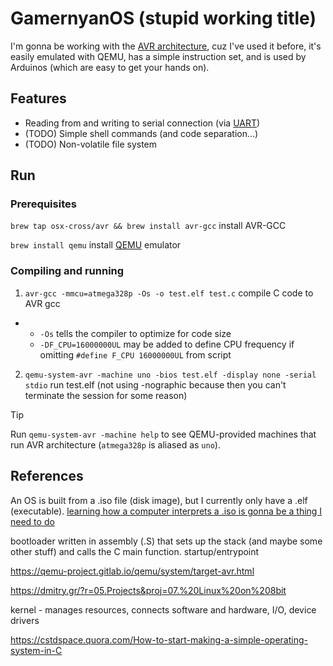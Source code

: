 # GamernyanOS (stupid working title)

I'm gonna be working with the [AVR architecture](https://en.wikipedia.org/wiki/Atmel_AVR_instruction_set), cuz I've used it before, it's easily emulated with QEMU, has a simple instruction set, and is used by Arduinos (which are easy to get your hands on).

## Features

- Reading from and writing to serial connection (via [UART](https://www.appelsiini.net/2011/simple-usart-with-avr-libc/))
- (TODO) Simple shell commands (and code separation...)
- (TODO) Non-volatile file system

## Run

### Prerequisites

`brew tap osx-cross/avr && brew install avr-gcc` install AVR-GCC

`brew install qemu` install [QEMU](https://www.qemu.org/) emulator

### Compiling and running

1. `avr-gcc -mmcu=atmega328p -Os -o test.elf test.c` compile C code to AVR gcc
- - `-Os` tells the compiler to optimize for code size
  - `-DF_CPU=16000000UL` may be added to define CPU frequency if omitting `#define F_CPU 16000000UL` from script
2. `qemu-system-avr -machine uno -bios test.elf -display none -serial stdio` run test.elf (not using -nographic because then you can't terminate the session for some reason)

> [!TIP]
> Run `qemu-system-avr -machine help` to see QEMU-provided machines that run AVR architecture (`atmega328p` is aliased as `uno`).

## References

An OS is built from a .iso file (disk image), but I currently only have a .elf (executable). [learning how a computer interprets a .iso is gonna be a thing I need to do](https://stackoverflow.com/questions/59593720/how-to-make-a-bootable-disc-iso-that-loads-a-kernel-elf)

bootloader written in assembly (.S) that sets up the stack (and maybe some other stuff) and calls the C main function. startup/entrypoint

https://qemu-project.gitlab.io/qemu/system/target-avr.html

https://dmitry.gr/?r=05.Projects&proj=07.%20Linux%20on%208bit

kernel - manages resources, connects software and hardware, I/O, device drivers

https://cstdspace.quora.com/How-to-start-making-a-simple-operating-system-in-C
